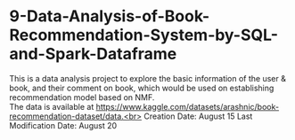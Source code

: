 # 9-Data-Analysis-of-Book-Recommendation-System-by-SQL-and-Spark-Dataframe
This is a data analysis project to explore the basic information of the user &amp; book, and their comment on book, which would be used on establishing recommendation model based on NMF.<br>
The data is available at https://www.kaggle.com/datasets/arashnic/book-recommendation-dataset/data.<br>
Creation Date: August 15
Last Modification Date: August 20
